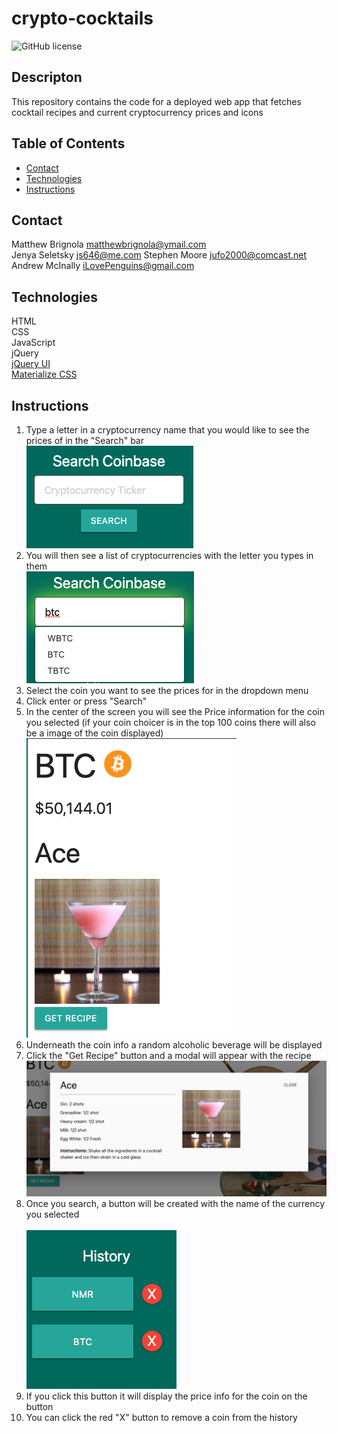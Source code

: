 # crypto-cocktails
![GitHub license](https://img.shields.io/badge/license-MIT-blue.svg)
## Descripton
This repository contains the code for a deployed web app that fetches cocktail recipes and current cryptocurrency prices and icons


## Table of Contents
* [Contact](#contact)
* [Technologies](#technologies)  
* [Instructions](#instructions)

## Contact
Matthew Brignola matthewbrignola@ymail.com<br>
Jenya Seletsky js646@me.com
Stephen Moore jufo2000@comcast.net
Andrew McInally iLovePenguins@gmail.com
## Technologies
  HTML
  <br>CSS
  <br>JavaScript
  <br>jQuery
   <br>[jQuery UI](https://jqueryui.com/)
   <br> [Materialize CSS](https://materializecss.com/) 
## Instructions
1. Type a letter in a cryptocurrency name that you would like to see the prices of in the "Search" bar <br>
![searchbar](./assets/images/search.png)
2. You will then see a list of cryptocurrencies with the letter you types in them <br>
![dropdown](./assets/images/dropdown.png)
3. Select the coin you want to see the prices for in the dropdown menu
4. Click enter or press "Search"
5. In the center of the screen you will see the Price information for the coin you selected (if your coin choicer is in the top 100 coins there will also be a image of the coin displayed)
<br>![info](./assets/images/Icons.png)
6. Underneath the coin info a random alcoholic beverage will be displayed 
7. Click the "Get Recipe" button and  a modal will appear with the recipe
<br>![modal](./assets/images/modal.png)
8. Once you search, a button will be created with the name of the currency you selected  
<br>![history](./assets/images/history.png)
9. If you click this button it will display the price info for the coin on the button
10. You can click the red "X" button to remove a coin from the history



